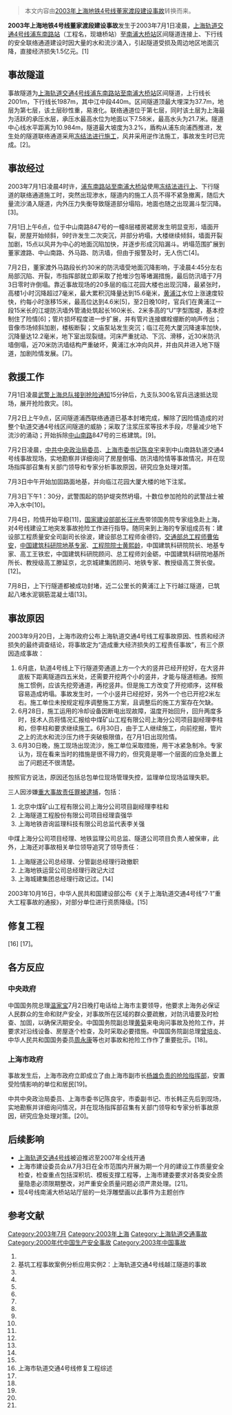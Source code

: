 > 本文内容由[2003年上海地铁4号线董家渡段建设事故](https://zh.wikipedia.org/wiki/2003年上海地铁4号线董家渡段建设事故)转换而来。


**2003年上海地铁4号线董家渡段建设事故**发生于2003年7月1日凌晨，[上海轨道交通4号线](../Page/上海轨道交通4号线.md "wikilink")[浦东南路站](../Page/塘桥站.md "wikilink")（工程名，现塘桥站）至[南浦大桥站](../Page/南浦大桥站.md "wikilink")区间隧道连接上、下行线的安全联络通道建设时因大量的水和流沙涌入，引起隧道受损及周边地区地面沉降，直接经济损失1.5亿元。\[1\]

## 事故隧道

事故隧道为[上海轨道交通4号线](../Page/上海轨道交通4号线.md "wikilink")[浦东南路站至](../Page/塘桥站.md "wikilink")[南浦大桥站](../Page/南浦大桥站.md "wikilink")区间隧道，上行线长2001m，下行线长1987m，其中江中段440m。区间隧道顶最大埋深为37.7m，地层为第七层，该土层砂性重，易液化。联络通道位于第七层，同时该土层为上海最为活跃的承压水层，承压水最高水位为地面以下7.58米，最高水头为21.7米。隧道中心线水平距离为10.984m，隧道最大坡度为3.2%，盾构从浦东向浦西推进，发生处的隧道联络通道采用[冻结法进行施工](https://zh.wikipedia.org/wiki/冻结法 "wikilink")，风井采用逆作法施工，事故发生时已完成。\[2\]。

## 事故经过

2003年7月1日凌晨4时许，[浦东南路站至](../Page/塘桥站.md "wikilink")[南浦大桥站](../Page/南浦大桥站.md "wikilink")使用[冻结法进行上](https://zh.wikipedia.org/wiki/冻结法 "wikilink")、下行隧道的联络通道施工时，突然出现渗水，隧道内的施工人员不得不紧急撤离，随后大量流沙涌入隧道，内外压力失衡导致隧道部分塌陷，地面也随之出现漏斗型沉降。\[3\]。

7月1日上午6点，位于中山南路847号的一幢8层楼房裙房发生明显变形，墙面开裂，房屋开始倾斜，9时许发生二次突沉，并部分坍塌，大楼继续倾斜，墙面开裂加剧，15点以风井为中心的地面沉陷加快，并逐步形成沉陷漏斗。坍塌范围扩展到董家渡路、中山南路、外马路、防汛墙，但由于报警及时，无人伤亡\[4\]。

7月2日，董家渡外马路段长约30米的防汛墙受地面沉降影响，于凌晨4:45分左右局部沉陷、开裂，市指挥部就立即采取了抢堆沙包等堵漏措施，最后防汛墙于7月3日零时许倒塌。靠近事故现场的20多层的临江花园大楼也出现沉降，最紧张时，高楼1小时沉降超过7毫米，最大累积沉降量达到15.6毫米，[黄浦江](../Page/黄浦江.md "wikilink")水位上涨速度较快，约每小时涨移15米，最高位达到4.6米\[5\]，至2日晚10时，官兵们在黄浦江一段15米长的江堤防汛墙外管涌处筑起长160米长、2米多高的“U”字型围堤，基本控制住了险情\[6\]；管片损坏程度进一步扩展，并有管片连接螺栓绷断的响声传出；音像市场倾斜加剧，楼板断裂；文庙泵站发生突沉；临江花苑大厦沉降速率加快，沉降量达12.2毫米，地下室出现裂缝。河床严重扰动、下沉、滑移，近30米防汛墙倒塌，近70米防汛墙结构严重破坏，黄浦江水冲向风井，并由风井进入地下隧道，加剧险情发展。\[7\]。

## 救援工作

7月1日凌晨[武警上海总队接到抢险通知](../Page/中国人民武装警察部队上海市总队.md "wikilink")15分钟后，九支队300名官兵迅速抵达现场，展开抢险救灾。\[8\]。

7月2日上午9点，区间隧道浦西联络通道已基本封堵完成，解除了因险情造成的对整个轨道交通4号线区间隧道的威胁；采取了注浆压浆等技术手段，尽量减少地下流沙的涌动；开始拆除[中山南路](https://zh.wikipedia.org/wiki/中山南路_\(上海\) "wikilink")847号的三栋建筑。\[9\]。

7月2日凌晨，[中共中央政治局委员](../Page/中国共产党中央政治局.md "wikilink")、[上海市委书记](../Page/中国共产党上海市委员会.md "wikilink")[陈良宇](../Page/陈良宇.md "wikilink")来到中山南路轨道交通4号线事故现场，实地勘察并详细询问了房屋倒塌、防汛墙险情等事故情况，并在现场指挥部召集有关部门领导和专家分析事故原因，研究应急处理对策。

7月3日中午开始加固路面地基，并向临江花园大厦大楼的地下注浆。

7月3日下午1：30分，武警围起的防护堤突然坍塌，十数位参加抢险的武警战士被冲入水中\[10\]。

7月4日，险情开始平稳\[11\]，[国家建设部部长](../Page/中华人民共和国建设部.md "wikilink")[汪光焘](../Page/汪光焘.md "wikilink")带领国务院专家组急赴上海，对4号线建设工地突发事故抢险工作进行指导。随同来到上海的专家组成员有：建设部工程质量安全司副司长徐波，建设部总工程师金德钧，[交通部总工程师曹佑安](../Page/中华人民共和国交通部.md "wikilink")，[中国建筑科研院地基专家](https://zh.wikipedia.org/wiki/中国建筑科学研究院 "wikilink")、[工程院院士](../Page/中国工程院院士.md "wikilink")[黄熙龄](https://zh.wikipedia.org/wiki/黄熙龄 "wikilink")，中国建筑科研院院长、地基专家、高工王铁宏，中国建筑科研院顾问、总工程师刘金砺，中国建筑科研院地基所所长、教授级高工滕延京，北京城建集团顾问、地铁专家、教授级高工贺长俊。\[12\]。

7月8日，上下行隧道都被成功封堵，近二公里长的黄浦江上下行越江隧道，已筑起八堵水泥钢筋混凝土墙\[13\]。

## 事故原因

2003年9月20日，上海市政府公布上海轨道交通4号线工程事故原因、性质和经济损失的最终调查结论，将事故定为“造成重大经济损失的工程责任事故”，有三个原因造成事故：

1.  6月底，轨道4号线上下行隧道旁通道上方一个大的竖井已经开挖好，在大竖井底板下距离隧道四五米处，还需要开挖两个小的竖井，才能与隧道相通。按照施工惯例，应该先挖旁通道，再挖竖井。但是施工方改变了开挖顺序，这样极容易造成坍塌。事故发生时，一个小竖井已经挖好，另外一个也已开挖2米左右。施工单位未按规定程序调整施工方案，且调整后的施工方案存在欠缺。
2.  6月28日，施工运用的冷却设备因断电出现故障，温度开始回升，回升两度多时，技术人员将情况汇报给中煤矿山工程有限公司上海分公司项目副经理李柱和，但李柱和要求继续施工。6月30日，由于工人继续施工，向前挖掘，管片之上的流水和流沙压力终于突破极限值，在7月1日出现险情。
3.  6月30日晚，施工现场出现流沙，施工单位采取措施，用干冰紧急制冷。专家认为，现在看来当时的措施是很不得力的，但究竟是哪一个层面的应急处置上出了问题还不很清楚。

按照官方说法，原因还包括总包单位现场管理失控，监理单位现场监理失职。

三人因涉嫌[重大事故责任罪被逮捕](https://zh.wikipedia.org/wiki/重大事故责任罪 "wikilink")，包括：

1.  北京中煤矿山工程有限公司上海分公司项目副经理李柱和
2.  上海隧道工程股份有限公司项目经理袁强华
3.  上海地铁咨询监理科技有限公司总监代表李关强

中煤上海分公司项目经理、地铁监理公司总监、隧道公司项目负责人被保审，此外，上海还对事故相关单位领导追究了领导责任：

1.  上海隧道公司总经理、分管副总经理行政撤职
2.  上海地铁运营公司总经理行政记大过
3.  上海城建集团总经理行政记过。\[14\]

2003年10月16日，中华人民共和国建设部公布《关于上海轨道交通4号线“7·1”重大工程事故的通报》，对部分单位进行资质降级。\[15\]

## 修复工程

\[16\] \[17\]。

## 各方反应

### 中央政府

中国国务院总理[温家宝](../Page/温家宝.md "wikilink")7月2日晚打电话给上海市主要领导，他要求上海务必保证人民群众的生命和财产安全，对事故所在区域的群众要疏散，对防汛墙要及时检查、加固，以确保汛期安全。中国国务院副总理[黄菊](../Page/黄菊.md "wikilink")来电询问事故及抢险工作，并要求对沿线设备、房屋逐个检查，及时采取必要措施。中国国务院副总理[曾培炎](../Page/曾培炎.md "wikilink")、中华人民共和国国务委员[周永康](../Page/周永康.md "wikilink")等也对事故和抢险工作作了重要批示。\[18\]。

### 上海市政府

事故发生后，上海市政府立即成立了由上海市副市长[杨雄负责的抢险指挥部](https://zh.wikipedia.org/wiki/杨雄 "wikilink")，安置受险情影响的单位和居民\[19\]。

中共中央政治局委员、上海市委书记陈良宇，市委副书记、市长韩正先后到现场，实地勘察并详细询问情况，并在现场指挥部召集有关部门领导和专家分析事故原因，研究应急处理对策。\[20\]。

## 后续影响

  - [上海轨道交通4号线](../Page/上海轨道交通4号线.md "wikilink")被迫推迟至2007年全线开通
  - 上海市建设委员会从7月3日在全市范围内开展为期一个月的建设工作质量安全检查，检查重点包括深积坑、模板支撑工程等，上海市建委要求对各类安全质量隐患必须限期整改，对严重安全质量问题必须严肃处理。\[21\]。
  - 现4号线南浦大桥站站厅层的一处浮雕壁画以此事件为主题创作

## 参考文献

[Category:2003年7月](https://zh.wikipedia.org/wiki/Category:2003年7月 "wikilink") [Category:2003年上海](https://zh.wikipedia.org/wiki/Category:2003年上海 "wikilink") [Category:上海轨道交通事故](https://zh.wikipedia.org/wiki/Category:上海轨道交通事故 "wikilink") [Category:2000年代中国生产安全事故](https://zh.wikipedia.org/wiki/Category:2000年代中国生产安全事故 "wikilink") [Category:2003年中国事故](https://zh.wikipedia.org/wiki/Category:2003年中国事故 "wikilink")

1.
2.  基坑工程事故案例分析应用实例2：上海轨道交通4号线越江隧道的事故
3.
4.
5.
6.
7.
8.
9.
10.
11.
12.
13.
14.
15.
16. 上海市轨道交通4号线修复工程综述
17.
18.
19.
20.
21.